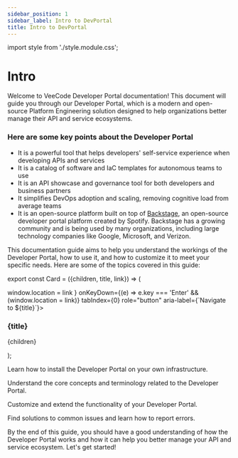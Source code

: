 ```yaml
---
sidebar_position: 1
sidebar_label: Intro to DevPortal
title: Intro to DevPortal
---
```


import style from './style.module.css';

# Intro

Welcome to VeeCode Developer Portal documentation! This document will guide you through our Developer Portal, which is a modern and open-source Platform Engineering solution designed to help organizations better manage their API and service ecosystems.

### Here are some key points about the Developer Portal

- It is a powerful tool that helps developers' self-service experience when developing APIs and services
- It is a catalog of software and IaC templates for autonomous teams to use
- It is an API showcase and governance tool for both developers and business partners
- It simplifies DevOps adoption and scaling, removing cognitive load from average teams
- It is an open-source platform built on top of [Backstage](https://backstage.io), an open-source developer portal platform created by Spotify. Backstage has a growing community and is being used by many organizations, including large technology companies like Google, Microsoft, and Verizon.

This documentation guide aims to help you understand the workings of the Developer Portal, how to use it, and how to customize it to meet your specific needs. Here are some of the topics covered in this guide:

<div className={style.wrapper}>

export const Card = ({children, title, link}) => (
   <div className={style.card}
      onClick={() => window.location = link }
      onKeyDown={(e) => e.key === 'Enter' && (window.location = link)}
      tabIndex={0}
      role="button"
      aria-label={`Navigate to ${title}`}>
      <div className={style.titlebar}>
         <h3 className={style.title}>{title}</h3>
      </div>
      <p className={style.desc}>
         {children}
      </p>
   </div>
);

<!-- <Card title="📄️ Self-Service Demo" link="self-service-demo/prerequisites">Explore the platform's features through a simple interactive demo.</Card> -->

<Card title="💻 Installation Guide" link="/devportal/installation-guide/simple-setup">Learn how to install the Developer Portal on your own infrastructure.</Card>

<Card title="💡 Concepts" link="/devportal/concepts/catalog">Understand the core concepts and terminology related to the Developer Portal.</Card>

<!-- <Card title="🌐 API Management" link="/devportal/api-management/apiManagement">Effectively manage your APIs and services using the Developer Portal.</Card> -->

<Card title="🧩 Plugins" link="/devportal/plugins/techdocs">Customize and extend the functionality of your Developer Portal.</Card>

<Card title="📍 Troubleshooting" link="/devportal/troubleshooting">Find solutions to common issues and learn how to report errors.</Card>

</div>

By the end of this guide, you should have a good understanding of how the Developer Portal works and how it can help you better manage your API and service ecosystem. Let's get started!
